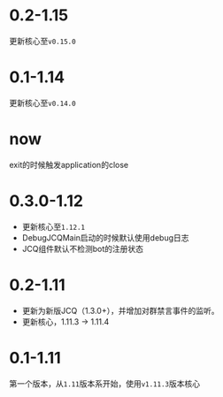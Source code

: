 # 0.2-1.15
更新核心至`v0.15.0`

# 0.1-1.14
更新核心至`v0.14.0`

# now
exit的时候触发application的close

# 0.3.0-1.12
- 更新核心至`1.12.1`
- DebugJCQMain启动的时候默认使用debug日志
- JCQ组件默认不检测bot的注册状态

# 0.2-1.11
- 更新为新版JCQ（1.3.0+），并增加对群禁言事件的监听。
- 更新核心，1.11.3 -> 1.11.4

# 0.1-1.11
第一个版本，从`1.11`版本系开始，使用`v1.11.3`版本核心